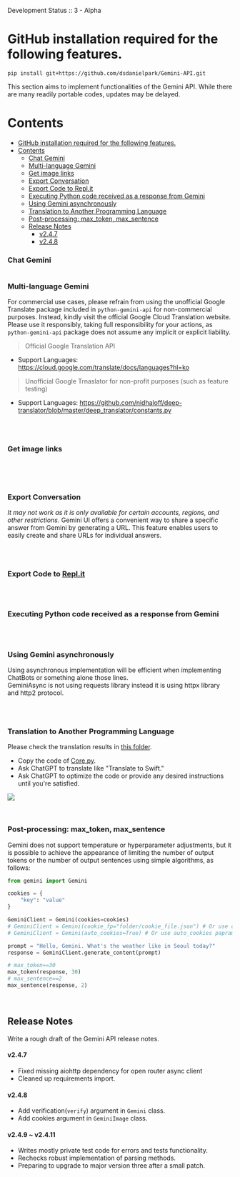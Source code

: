 Development Status :: 3 - Alpha


# GitHub installation required for the following features.
```
pip install git+https://github.com/dsdanielpark/Gemini-API.git
```

This section aims to implement functionalities of the Gemini API. While there are many readily portable codes, updates may be delayed.


# Contents
- [GitHub installation required for the following features.](#github-installation-required-for-the-following-features)
- [Contents](#contents)
    - [Chat Gemini](#chat-gemini)
    - [Multi-language Gemini](#multi-language-gemini)
    - [Get image links](#get-image-links)
    - [Export Conversation](#export-conversation)
    - [Export Code to Repl.it](#export-code-to-replit)
    - [Executing Python code received as a response from Gemini](#executing-python-code-received-as-a-response-from-gemini)
    - [Using Gemini asynchronously](#using-gemini-asynchronously)
    - [Translation to Another Programming Language](#translation-to-another-programming-language)
    - [Post-processing: max\_token, max\_sentence](#post-processing-max_token-max_sentence)
  - [Release Notes](#release-notes)
      - [v2.4.7](#v247)
      - [v2.4.8](#v248)


### Chat Gemini

```python

```


### Multi-language Gemini
For commercial use cases, please refrain from using the unofficial Google Translate package included in `python-gemini-api` for non-commercial purposes. Instead, kindly visit the official Google Cloud Translation website. Please use it responsibly, taking full responsibility for your actions, as `python-gemini-api` package does not assume any implicit or explicit liability.
> Official Google Translation API
- Support Languages: https://cloud.google.com/translate/docs/languages?hl=ko
> Unofficial Google Trnaslator for non-profit purposes (such as feature testing)
- Support Languages: https://github.com/nidhaloff/deep-translator/blob/master/deep_translator/constants.py
```python

```

<br>

### Get image links
```python

```

<br>
    
<br>    

### Export Conversation
*It may not work as it is only available for certain accounts, regions, and other restrictions.*
Gemini UI offers a convenient way to share a specific answer from Gemini by generating a URL. This feature enables users to easily create and share URLs for individual answers.

```python


```

<br>

### Export Code to [Repl.it](https://replit.com/)
```python

```

<br>

### Executing Python code received as a response from Gemini
```python
```
    
<br>

### Using Gemini asynchronously 
Using asynchronous implementation will be efficient when implementing ChatBots or something alone those lines.    
GeminiAsync is not using requests library instead it is using httpx library and http2 protocol.
    
```python

```

<br>
    



### Translation to Another Programming Language
Please check the translation results in [this folder](https://github.com/dsdanielpark/Gemini-API/tree/main/translate_to).
- Copy the code of [Core.py](https://github.com/dsdanielpark/Gemini-API/blob/17d5e948d4afc535317de3964232ab82fe223521/`python-gemini-api`/core.py).
- Ask ChatGPT to translate like "Translate to Swift."
- Ask ChatGPT to optimize the code or provide any desired instructions until you're satisfied.<br>

![](./assets/translate.png)


<br>

### Post-processing: max_token, max_sentence
Gemini does not support temperature or hyperparameter adjustments, but it is possible to achieve the appearance of limiting the number of output tokens or the number of output sentences using simple algorithms, as follows:
```python
from gemini import Gemini

cookies = {
    "key": "value"
}

GeminiClient = Gemini(cookies=cookies)
# GeminiClient = Gemini(cookie_fp="folder/cookie_file.json") # Or use cookie file path
# GeminiClient = Gemini(auto_cookies=True) # Or use auto_cookies paprameter

prompt = "Hello, Gemini. What's the weather like in Seoul today?"
response = GeminiClient.generate_content(prompt)

# max_token==30
max_token(response, 30) 
# max_sentence==2
max_sentence(response, 2)
```

<br>



## Release Notes
Write a rough draft of the Gemini API release notes.

#### v2.4.7 
- Fixed missing aiohttp dependency for open router async client
- Cleaned up requirements import.

#### v2.4.8
- Add verification(`verify`) argument in `Gemini` class.
- Add cookies argument in `GeminiImage` class.

#### v2.4.9 ~ v2.4.11
- Writes mostly private test code for errors and tests functionality.
- Rechecks robust implementation of parsing methods.
- Preparing to upgrade to major version three after a small patch.
